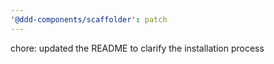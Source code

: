```yaml
---
'@ddd-components/scaffolder': patch
---
```


chore: updated the README to clarify the installation process
